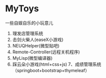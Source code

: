 # MyToys

一些自娱自乐的小玩意儿

1. 理发店管理系统
2. 击剑火柴人(easeX小游戏)
3. NEUQHelper(微型贴吧)
4. Remote-Controller(远程关机程序)
5. MyLisp(微型编译器)
6. 踩云朵小游戏(html+css+js)
7、成绩管理系统（springboot+bootstrap+thymeleaf）
